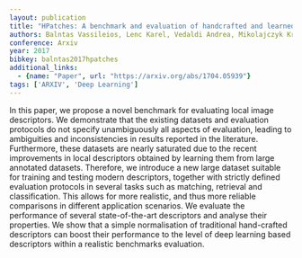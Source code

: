 ```yaml
---
layout: publication
title: "HPatches: A benchmark and evaluation of handcrafted and learned local descriptors"
authors: Balntas Vassileios, Lenc Karel, Vedaldi Andrea, Mikolajczyk Krystian
conference: Arxiv
year: 2017
bibkey: balntas2017hpatches
additional_links:
  - {name: "Paper", url: "https://arxiv.org/abs/1704.05939"}
tags: ['ARXIV', 'Deep Learning']
---
```

In this paper, we propose a novel benchmark for evaluating local image descriptors. We demonstrate that the existing datasets and evaluation protocols do not specify unambiguously all aspects of evaluation, leading to ambiguities and inconsistencies in results reported in the literature. Furthermore, these datasets are nearly saturated due to the recent improvements in local descriptors obtained by learning them from large annotated datasets. Therefore, we introduce a new large dataset suitable for training and testing modern descriptors, together with strictly defined evaluation protocols in several tasks such as matching, retrieval and classification. This allows for more realistic, and thus more reliable comparisons in different application scenarios. We evaluate the performance of several state-of-the-art descriptors and analyse their properties. We show that a simple normalisation of traditional hand-crafted descriptors can boost their performance to the level of deep learning based descriptors within a realistic benchmarks evaluation.